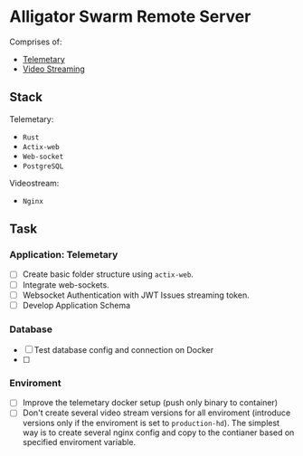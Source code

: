 # Alligator Swarm Remote Server

Comprises of:

- [Telemetary](./telemetary)
- [Video Streaming](./videostream)

## Stack

Telemetary:

- `Rust`
- `Actix-web`
- `Web-socket`
- `PostgreSQL`

Videostream:

- `Nginx`

## Task

### Application: Telemetary

- [ ] Create basic folder structure using `actix-web`.
- [ ] Integrate web-sockets.
- [ ] Websocket Authentication with JWT Issues streaming token.
- [ ] Develop Application Schema

### Database

- [ ] Test database config and connection on Docker
- [ ]

### Enviroment

- [ ] Improve the telemetary docker setup (push only binary to container)
- [ ] Don't create several video stream versions for all enviroment (introduce versions only if the enviroment is set to `production-hd`). The simplest way is to create several nginx config and copy to the contianer based on specified enviroment variable.

